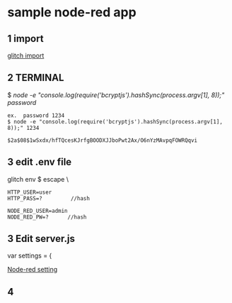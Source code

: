 # sample node-red app



## 1 import

[glitch import](https://glitch.com/edit/#!/import/github/futabasoft/nodejspage)

## 2 TERMINAL

$ *node -e "console.log(require('bcryptjs').hashSync(process.argv[1], 8));" password*

``` terminal
ex.  password 1234
$ node -e "console.log(require('bcryptjs').hashSync(process.argv[1], 8));" 1234

$2a$08$1wSxdx/hfTQcesKJrfgBOODXJJboPwt2Ax/O6nYzMAvpqFOWRQqvi
```
## 3 edit .env file

glitch env $  escape \
```
HTTP_USER=user
HTTP_PASS=?			//hash

NODE_RED_USER=admin
NODE_RED_PW=?	   //hash 

```

## 3 Edit server.js 


var settings = {

[Node-red setting](https://nodered.jp/docs/user-guide/runtime/embedding)


## 4 


